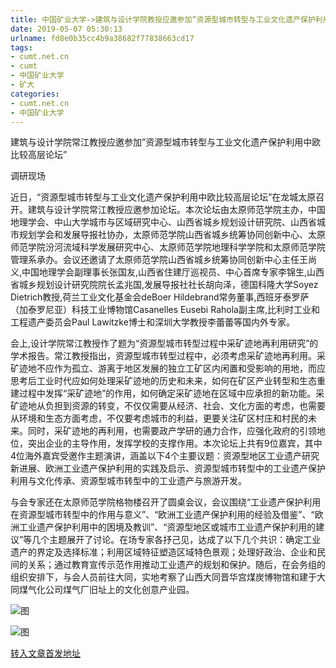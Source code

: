 ```yaml
---
title: 中国矿业大学->建筑与设计学院教授应邀参加”资源型城市转型与工业文化遗产保护利用中欧比较高层论坛” | cumt.net.cn
date: 2019-05-07 05:30:13
urlname: fd8e0b35cc4b9a38682f77838663cd17
tags: 
- cumt.net.cn
- cumt
- 中国矿业大学
- 矿大
categories:
- cumt.net.cn
- 中国矿业大学
---
```



建筑与设计学院常江教授应邀参加”资源型城市转型与工业文化遗产保护利用中欧比较高层论坛”

调研现场

近日，“资源型城市转型与工业文化遗产保护利用中欧比较高层论坛”在龙城太原召开。建筑与设计学院常江教授应邀参加论坛。本次论坛由太原师范学院主办，中国地理学会、中山大学城市与区域研究中心、山西省城乡规划设计研究院、山西省城市规划学会和发展导报社协办，太原师范学院山西省城乡统筹协同创新中心、太原师范学院汾河流域科学发展研究中心、太原师范学院地理科学学院和太原师范学院管理系承办。会议还邀请了太原师范学院山西省城乡统筹协同创新中心主任王尚义,中国地理学会副理事长张国友,山西省住建厅巡视员、中心首席专家李锦生,山西省城乡规划设计研究院院长孟兆国,发展导报社社长胡向泽，德国科隆大学Soyez Dietrich教授,荷兰工业文化基金会deBoer Hildebrand常务董事,西班牙泰罗萨（加泰罗尼亚）科技工业博物馆Casanelles Eusebi Rahola副主席,比利时工业和工程遗产委员会Paul Lawitzke博士和深圳大学教授李蕾蕾等国内外专家。

会上,设计学院常江教授作了题为“资源型城市转型过程中采矿迹地再利用研究”的学术报告。常江教授指出，资源型城市转型过程中，必须考虑采矿迹地再利用。采矿迹地不应作为孤立、游离于地区发展的独立工矿区内闲置和受影响的用地，而应思考后工业时代应如何处理采矿迹地的历史和未来，如何在矿区产业转型和生态重建过程中发挥“采矿迹地”的作用，如何确定采矿迹地在区域中应承担的新功能。采矿迹地从负担到资源的转变，不仅仅需要从经济、社会、文化方面的考虑，也需要从环境和生态方面考虑，不仅要考虑城市的利益，更要关注矿区村庄和村民的未来。同时，采矿迹地的再利用，也需要政产学研的通力合作，应强化政府的引领地位，突出企业的主导作用，发挥学校的支撑作用。本次论坛上共有9位嘉宾，其中4位海外嘉宾受邀作主题演讲，涵盖以下4个主要议题：资源型地区工业遗产研究新进展、欧洲工业遗产保护利用的实践及启示、资源型城市转型中的工业遗产保护利用与文化传承、资源型城市转型中的工业遗产与旅游开发。

与会专家还在太原师范学院格物楼召开了圆桌会议，会议围绕“工业遗产保护利用在资源型城市转型中的作用与意义”、“欧洲工业遗产保护利用的经验及借鉴”、“欧洲工业遗产保护利用中的困境及教训”、“资源型地区或城市工业遗产保护利用的建议”等几个主题展开了讨论。在场专家各抒己见，达成了以下几个共识：确定工业遗产的界定及选择标准；利用区域特征塑造区域特色景观；处理好政治、企业和民间的关系；通过教育宣传示范作用推动工业遗产的规划和保护。随后，在会务组的组织安排下，与会人员前往大同，实地考察了山西大同晋华宫煤炭博物馆和建于大同煤气化公司煤气厂旧址上的文化创意产业园。



![图](http://art.cumt.edu.cn/_upload/article/images/f7/a7/813241a84fc3ab2749b4417d291a/2a3ea91d-5b26-46bc-8702-fe2c6b6e3106.png)

![图](http://art.cumt.edu.cn/_upload/article/images/f7/a7/813241a84fc3ab2749b4417d291a/ae9fb5b1-86db-4663-97a3-be7364c1c2c6.png)

[转入文章首发地址](http://xwzx.cumt.edu.cn/fd/45/c523a523589/page.htm)